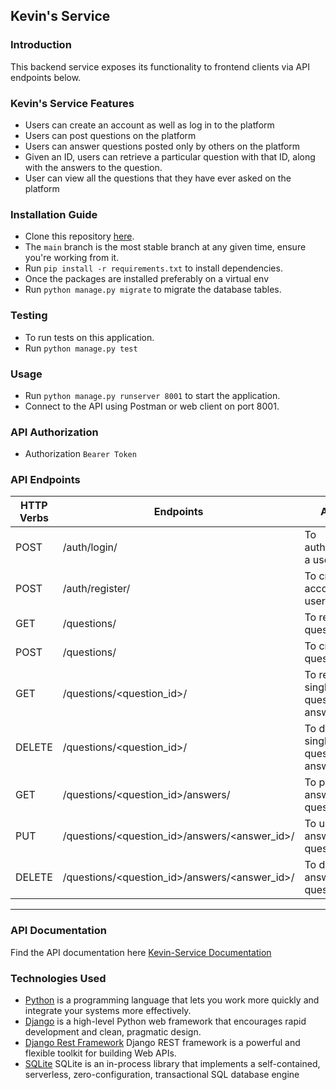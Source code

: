 ## Kevin's Service

### Introduction

This backend service exposes its functionality to frontend clients via API endpoints below.

### Kevin's Service Features

- Users can create an account as well as log in to the platform
- Users can post questions on the platform
- Users can answer questions posted only by others on the platform
- Given an ID, users can retrieve a particular question with that ID, along with the answers to the question.
- User can view all the questions that they have ever asked on the platform

### Installation Guide

- Clone this repository [here](https://github.com/WawinyEdwin/wezacare-challenge.git).
- The `main` branch is the most stable branch at any given time, ensure you're working from it.
- Run `pip install -r requirements.txt` to install dependencies.
- Once the packages are installed preferably on a virtual env
- Run `python manage.py migrate` to migrate the database tables.

### Testing

- To run tests on this application.
- Run `python manage.py test`

### Usage

- Run `python manage.py runserver 8001` to start the application.
- Connect to the API using Postman or web client on port 8001.

### API Authorization

- Authorization `Bearer Token`

### API Endpoints

| HTTP Verbs | Endpoints                                     | Action                                      |
| ---------- | --------------------------------------------- | ------------------------------------------- |
| POST       | /auth/login/                                  | To authenticates a user                     |
| POST       | /auth/register/                               | To create an account for a user             |
| GET        | /questions/                                   | To retrieve all questions                   |
| POST       | /questions/                                   | To create a question                        |
| GET        | /questions/<question_id>/                     | To retrieve a single question+ its answers. |
| DELETE     | /questions/<question_id>/                     | To delete a single question+ its answers.   |
| GET        | /questions/<question_id>/answers/             | To post an answer for a question.           |
| PUT        | /questions/<question_id>/answers/<answer_id>/ | To update an answer for a question.         |
| DELETE     | /questions/<question_id>/answers/<answer_id>/ | To delete an answer to a question.          |

---

### API Documentation

Find the API documentation here [Kevin-Service Documentation](https://documenter.getpostman.com/view/17474568/2s93JqSR4c)

### Technologies Used

- [Python](https://nodejs.org/) is a programming language that lets you work more quickly and integrate your systems
  more effectively.
- [Django](https://www.djangoproject.com/) is a high-level Python web framework that encourages rapid development and
  clean, pragmatic design.
- [Django Rest Framework](https://www.django-rest-framework.org/) Django REST framework is a powerful and flexible
  toolkit for building Web APIs.
- [SQLite](https://www.sqlite.org/) SQLite is an in-process library that implements a self-contained, serverless, zero-configuration, transactional SQL database engine
